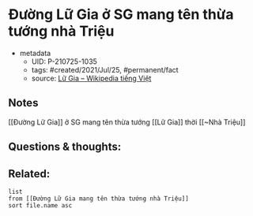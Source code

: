 # Đường Lữ Gia ở SG mang tên thừa tướng nhà Triệu

- metadata
	- UID: P-210725-1035
	- tags: #created/2021/Jul/25, #permanent/fact 
	- source: [Lữ Gia – Wikipedia tiếng Việt](https://vi.wikipedia.org/wiki/L%E1%BB%AF_Gia)

## Notes
[[Đường Lữ Gia]] ở SG mang tên thừa tướng [[Lữ Gia]] thời [[~Nhà Triệu]]

## Questions & thoughts:

## Related:
```dataview
list
from [[Đường Lữ Gia mang tên thừa tướng nhà Triệu]]
sort file.name asc
```
